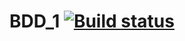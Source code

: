 # BDD_1 [![Build status](https://ci.appveyor.com/api/projects/status/wt6bmyt639s0ai3x?svg=true)](https://ci.appveyor.com/project/GafarovEvgenii/bdd-1-2m6kl)
